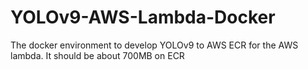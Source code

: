 # YOLOv9-AWS-Lambda-Docker
The docker environment to develop YOLOv9 to AWS ECR for the AWS lambda.
It should be about 700MB on ECR
